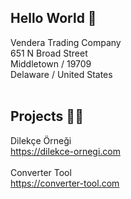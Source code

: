 ## Hello World 👋
Vendera Trading Company<br>
651 N Broad Street<br>
Middletown / 19709<br>
Delaware / United States
<br>
<br>
## Projects 👩‍💻
Dilekçe Örneği
<br>
https://dilekce-ornegi.com
<br>
<br>
Converter Tool
<br>
https://converter-tool.com

<!--

**Here are some ideas to get you started:**

🙋‍♀️ A short introduction - what is your organization all about?
🌈 Contribution guidelines - how can the community get involved?
👩‍💻 Useful resources - where can the community find your docs? Is there anything else the community should know?
🍿 Fun facts - what does your team eat for breakfast?
🧙 Remember, you can do mighty things with the power of [Markdown](https://docs.github.com/github/writing-on-github/getting-started-with-writing-and-formatting-on-github/basic-writing-and-formatting-syntax)
-->
